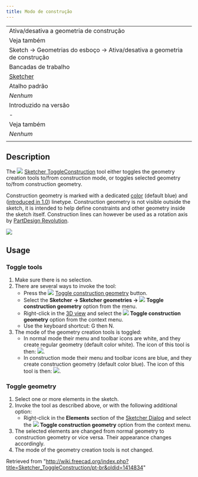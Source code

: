 ```yaml
---
title: Modo de construção
---
```

|  |
| --- |
| Ativa/desativa a geometria de construção |
| Veja também |
| Sketch → Geometrias do esboço → Ativa/desativa a geometria de construção |
| Bancadas de trabalho |
| [Sketcher](/Sketcher_Workbench/pt-br "Sketcher Workbench/pt-br") |
| Atalho padrão |
| *Nenhum* |
| Introduzido na versão |
| - |
| Veja também |
| *Nenhum* |
|  |

## Description

The ![](/images/Sketcher_ToggleConstruction.svg) [Sketcher ToggleConstruction](/Sketcher_ToggleConstruction "Sketcher ToggleConstruction") tool either toggles the geometry creation tools to/from construction mode, or toggles selected geometry to/from construction geometry.

Construction geometry is marked with a dedicated [color](/Sketcher_Preferences#Appearance "Sketcher Preferences") (default blue) and ([introduced in 1.0](/Release_notes_1.0 "Release notes 1.0")) linetype. Construction geometry is not visible outside the sketch, it is intended to help define constraints and other geometry inside the sketch itself. Construction lines can however be used as a rotation axis by [PartDesign Revolution](/PartDesign_Revolution "PartDesign Revolution").

![](/images/Sketcher_ConstructionMode_fr_01.png)

## Usage

### Toggle tools

1. Make sure there is no selection.
2. There are several ways to invoke the tool:
   * Press the ![](/images/Sketcher_ToggleConstruction.svg) [Toggle construction geometry](/Sketcher_ToggleConstruction "Sketcher ToggleConstruction") button.
   * Select the **Sketcher → Sketcher geometries → ![](/images/Sketcher_ToggleConstruction.svg) Toggle construction geometry** option from the menu.
   * Right-click in the [3D view](/3D_view "3D view") and select the **![](/images/Sketcher_ToggleConstruction.svg) Toggle construction geometry** option from the context menu.
   * Use the keyboard shortcut: G then N.
3. The mode of the geometry creation tools is toggled:
   * In normal mode their menu and toolbar icons are white, and they create regular geometry (default color white). The icon of this tool is then: ![](/images/Sketcher_ToggleConstruction.svg).
   * In construction mode their menu and toolbar icons are blue, and they create construction geometry (default color blue). The icon of this tool is then: ![](/images/Sketcher_ToggleConstruction_Constr.svg).

### Toggle geometry

1. Select one or more elements in the sketch.
2. Invoke the tool as described above, or with the following additional option:
   * Right-click in the **Elements** section of the [Sketcher Dialog](/Sketcher_Dialog "Sketcher Dialog") and select the **![](/images/Sketcher_ToggleConstruction.svg) Toggle construction geometry** option from the context menu.
3. The selected elements are changed from normal geometry to construction geometry or vice versa. Their appearance changes accordingly.
4. The mode of the geometry creation tools is not changed.

Retrieved from "<http://wiki.freecad.org/index.php?title=Sketcher_ToggleConstruction/pt-br&oldid=1414834>"